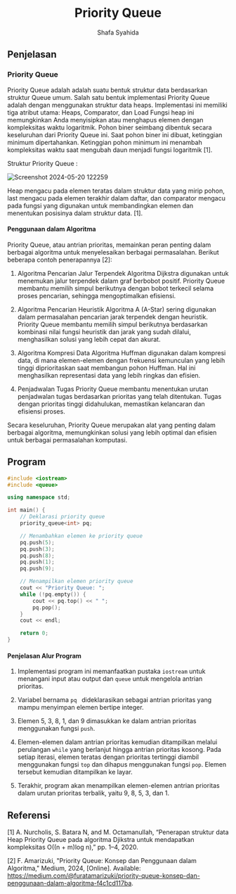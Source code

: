 # <h1 align="center">Priority Queue</h1>
<p align="center">Shafa Syahida</p>

## Penjelasan

### Priority Queue

Priority Queue adalah adalah suatu bentuk struktur data berdasarkan struktur Queue umum.  Salah satu bentuk implementasi Priority Queue adalah dengan menggunakan struktur data heaps. Implementasi ini memiliki tiga atribut utama: Heaps, Comparator, dan Load Fungsi heap ini memungkinkan Anda menyisipkan atau menghapus elemen dengan kompleksitas waktu logaritmik. Pohon biner seimbang dibentuk secara keseluruhan dari Priority Queue ini. Saat pohon biner ini dibuat, ketinggian minimum dipertahankan. Ketinggian pohon minimum ini menambah kompleksitas waktu saat mengubah daun menjadi fungsi logaritmik [1].

Struktur Priority Queue :

![Screenshot 2024-05-20 122259](https://github.com/shafasyahii/Praktikum-Struktur-Data-Assignment/assets/162096931/50f545db-cc6c-47fe-9718-2663c34ef1b6)

Heap mengacu pada elemen teratas dalam struktur data yang mirip pohon, last mengacu pada elemen terakhir dalam daftar, dan comparator mengacu pada fungsi yang digunakan untuk membandingkan elemen dan menentukan posisinya dalam struktur data. [1].

#### Penggunaan dalam Algoritma
Priority Queue, atau antrian prioritas, memainkan peran penting dalam berbagai algoritma untuk menyelesaikan berbagai permasalahan. Berikut beberapa contoh penerapannya [2]:

1. Algoritma Pencarian Jalur Terpendek
Algoritma Dijkstra digunakan untuk menemukan jalur terpendek dalam graf berbobot positif. Priority Queue membantu memilih simpul berikutnya dengan bobot terkecil selama proses pencarian, sehingga mengoptimalkan efisiensi.

2. Algoritma Pencarian Heuristik
Algoritma A (A-Star) sering digunakan dalam permasalahan pencarian jarak terpendek dengan heuristik. Priority Queue membantu memilih simpul berikutnya berdasarkan kombinasi nilai fungsi heuristik dan jarak yang sudah dilalui, menghasilkan solusi yang lebih cepat dan akurat.

3. Algoritma Kompresi Data
Algoritma Huffman digunakan dalam kompresi data, di mana elemen-elemen dengan frekuensi kemunculan yang lebih tinggi diprioritaskan saat membangun pohon Huffman. Hal ini menghasilkan representasi data yang lebih ringkas dan efisien.

4. Penjadwalan Tugas
Priority Queue membantu menentukan urutan penjadwalan tugas berdasarkan prioritas yang telah ditentukan. Tugas dengan prioritas tinggi didahulukan, memastikan kelancaran dan efisiensi proses.

Secara keseluruhan, Priority Queue merupakan alat yang penting dalam berbagai algoritma, memungkinkan solusi yang lebih optimal dan efisien untuk berbagai permasalahan komputasi.

## Program
```C++
#include <iostream>
#include <queue>

using namespace std;

int main() {
    // Deklarasi priority queue
    priority_queue<int> pq;

    // Menambahkan elemen ke priority queue
    pq.push(5);
    pq.push(3);
    pq.push(8);
    pq.push(1);
    pq.push(9);

    // Menampilkan elemen priority queue
    cout << "Priority Queue: ";
    while (!pq.empty()) {
        cout << pq.top() << " ";
        pq.pop();
    }
    cout << endl;

    return 0;
}
```

#### Penjelasan Alur Program
1. Implementasi program ini memanfaatkan pustaka ```iostream``` untuk menangani input atau output dan ```queue``` untuk mengelola antrian prioritas.

2. Variabel bernama ```pq ``` dideklarasikan sebagai antrian prioritas yang mampu menyimpan elemen bertipe integer.

3. Elemen 5, 3, 8, 1, dan 9 dimasukkan ke dalam antrian prioritas menggunakan fungsi ```push```.

4. Elemen-elemen dalam antrian prioritas kemudian ditampilkan melalui perulangan ```while``` yang berlanjut hingga antrian prioritas kosong. Pada setiap iterasi, elemen teratas dengan prioritas tertinggi diambil menggunakan fungsi ```top``` dan dihapus menggunakan fungsi ```pop```. Elemen tersebut kemudian ditampilkan ke layar.

5. Terakhir, program akan menampilkan elemen-elemen antrian prioritas dalam urutan prioritas terbalik, yaitu 9, 8, 5, 3, dan 1.

## Referensi
[1] A. Nurcholis, S. Batara N, and M. Octamanullah, “Penerapan struktur data Heap Priority Queue pada algoritma Djikstra untuk mendapatkan kompleksitas O((n + m)log n),” pp. 1–4, 2020.

[2] F. Amarizuki, "Priority Queue: Konsep dan Penggunaan dalam Algoritma," Medium, 2024, [Online]. Available: https://medium.com/@furatamarizuki/priority-queue-konsep-dan-penggunaan-dalam-algoritma-f4c1cd117ba.